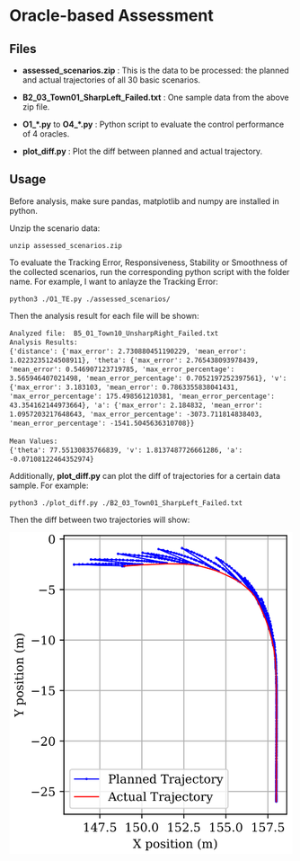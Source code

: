 # Oracle-based Assessment

## Files

 - **assessed_scenarios.zip** : This is the data to be processed: the planned and actual trajectories of all 30 basic scenarios.

 - **B2_03_Town01_SharpLeft_Failed.txt** : One sample data from the above zip file.

 - **O1_\*.py**  to **O4_\*.py** : Python script to evaluate the control performance of 4 oracles.

 - **plot_diff.py** : Plot the diff between planned and actual trajectory.


## Usage

Before analysis, make sure pandas, matplotlib and numpy are installed in python.

Unzip the scenario data:

```shell
unzip assessed_scenarios.zip
```

To evaluate the Tracking Error, Responsiveness, Stability or Smoothness of the collected scenarios, run the corresponding python script with the folder name. For example, I want to anlayze the Tracking Error:


```shell
python3 ./O1_TE.py ./assessed_scenarios/
```

Then the analysis result for each file will be shown:

```
Analyzed file:  B5_01_Town10_UnsharpRight_Failed.txt
Analysis Results:
{'distance': {'max_error': 2.730880451190229, 'mean_error': 1.0223235124508911}, 'theta': {'max_error': 2.765438093978439, 'mean_error': 0.546907123719785, 'max_error_percentage': 3.565946407021498, 'mean_error_percentage': 0.7052197252397561}, 'v': {'max_error': 3.183103, 'mean_error': 0.7863355838041431, 'max_error_percentage': 175.498561210381, 'mean_error_percentage': 43.354162144973664}, 'a': {'max_error': 2.184832, 'mean_error': 1.0957203217648643, 'max_error_percentage': -3073.711814838403, 'mean_error_percentage': -1541.5045636310708}}

Mean Values:
{'theta': 77.55130835766839, 'v': 1.8137487726661286, 'a': -0.07108122464352974}

```

Additionally, **plot_diff.py** can plot the diff of trajectories for a certain data sample. For example:


```shell
python3 ./plot_diff.py ./B2_03_Town01_SharpLeft_Failed.txt
```


Then the diff between two trajectories will show:


![plot](two_trajectories.png)





